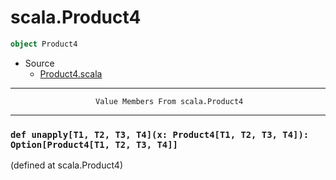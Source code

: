
#                                scala.Product4                                #

```scala
object Product4
```

* Source
  * [Product4.scala](https://github.com/scala/scala/tree/6d09a1ba5f/src/library/scala/Product4.scala#L1)


--------------------------------------------------------------------------------
                       Value Members From scala.Product4
--------------------------------------------------------------------------------


### `def unapply[T1, T2, T3, T4](x: Product4[T1, T2, T3, T4]): Option[Product4[T1, T2, T3, T4]]` ###
(defined at scala.Product4)
